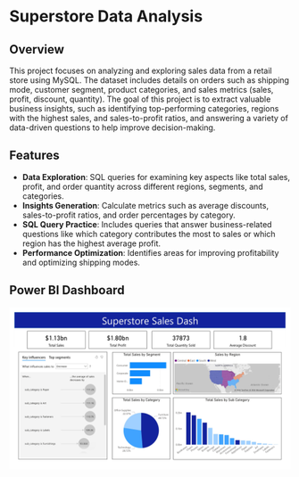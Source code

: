 # Superstore Data Analysis

## Overview
This project focuses on analyzing and exploring sales data from a retail store using MySQL. The dataset includes details on orders such as shipping mode, customer segment, product categories, and sales metrics (sales, profit, discount, quantity). The goal of this project is to extract valuable business insights, such as identifying top-performing categories, regions with the highest sales, and sales-to-profit ratios, and answering a variety of data-driven questions to help improve decision-making.

## Features
- **Data Exploration**: SQL queries for examining key aspects like total sales, profit, and order quantity across different regions, segments, and categories.
- **Insights Generation**: Calculate metrics such as average discounts, sales-to-profit ratios, and order percentages by category.
- **SQL Query Practice**: Includes queries that answer business-related questions like which category contributes the most to sales or which region has the highest average profit.
- **Performance Optimization**: Identifies areas for improving profitability and optimizing shipping modes.

## Power BI Dashboard

![dashboard](./dashboard.jpg)


